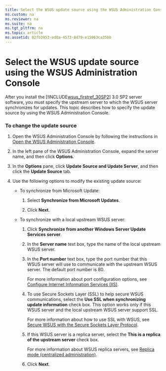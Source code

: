 ```yaml
---
title: Select the WSUS update source using the WSUS Administration Console
ms.custom: na
ms.reviewer: na
ms.suite: na
ms.tgt_pltfrm: na
ms.topic: article
ms.assetid: 02fb3953-ed0a-4573-8d79-e15963ca35bb
---
```

# Select the WSUS update source using the WSUS Administration Console
After you install the [!INCLUDE[wsus_firstref_30SP2](includes/wsus_firstref_30SP2_md.md)] 3.0 SP2 server software, you must specify the upstream server to which the WSUS server synchronizes for updates. This topic describes how to specify the update source by using the WSUS Administration Console.

### To change the update source

1.  Open the WSUS Administration Console by following the instructions in [Open the WSUS Administration Console](Configure-WSUS-by-Using-the-WSUS-Administration-Console.md#opencon).

2.  In the left pane of the WSUS Administration Console, expand the server name, and then click **Options**.

3.  In the **Options** pane, click **Update Source and Update Server**, and then click the **Update Source** tab.

4.  Use the following options to modify the existing update source:

    -   To synchronize from Microsoft Update:

        1.  Select **Synchronize from Microsoft Updates**.

        2.  Click **Next**.

    -   To synchronize with a local upstream WSUS server:

        1.  Click **Synchronize from another Windows Server Update Services server**.

        2.  In the **Server name** text box, type the name of the local upstream WSUS server.

        3.  In the **Port number** text box, type the port number that this WSUS server will use to communicate with the upstream WSUS server. The default port number is 80.

            For more information about port configuration options, see [Configure Internet Information Services \(IIS\)](Prepare-the-Network-and-Server-for-WSUS-3.0-SP2.md#iis).

        4.  To use Secure Sockets Layer \(SSL\) to help secure WSUS communications, select the **Use SSL when synchronizing update information** check box. This option works only if this WSUS server and the local upstream WSUS server support SSL.

            For more information about how to use SSL with WSUS, see [Secure WSUS with the Secure Sockets Layer Protocol](Secure-the-WSUS-3.0-SP2-Deployment.md#ssl).

        5.  If this WSUS server is a replica server, select the **This is a replica of the upstream server** check box.

            For more information about WSUS replica servers, see [Replica mode \(centralized administration\)](Design-the-WSUS-Server-Layout.md#replica).

        6.  Click **Next**.


